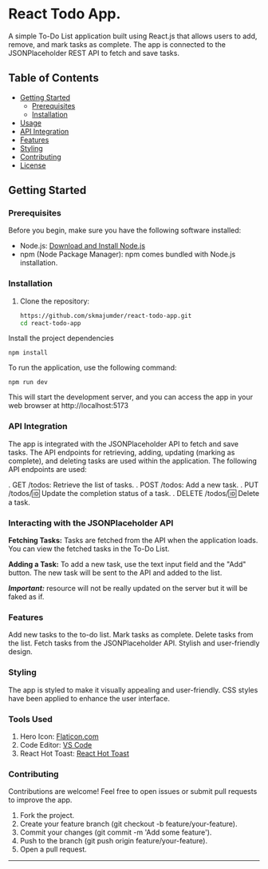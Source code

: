 # React Todo App.

A simple To-Do List application built using React.js that allows users to add, remove, and mark tasks as complete. The app is connected to the JSONPlaceholder REST API to fetch and save tasks.

## Table of Contents

- [Getting Started](#getting-started)
  - [Prerequisites](#prerequisites)
  - [Installation](#installation)
- [Usage](#usage)
- [API Integration](#api-integration)
- [Features](#features)
- [Styling](#styling)
- [Contributing](#contributing)
- [License](#license)

## Getting Started

### Prerequisites

Before you begin, make sure you have the following software installed:

- Node.js: [Download and Install Node.js](https://nodejs.org/)
- npm (Node Package Manager): npm comes bundled with Node.js installation.

### Installation

1. Clone the repository:

   ```sh
   https://github.com/skmajumder/react-todo-app.git
   cd react-todo-app

   ```

Install the project dependencies

```shell
npm install
```

To run the application, use the following command:

```shell
npm run dev
```

This will start the development server, and you can access the app in your web browser at
http://localhost:5173

### API Integration

The app is integrated with the JSONPlaceholder API to fetch and save tasks. The API endpoints for retrieving, adding, updating (marking as complete), and deleting tasks are used within the application. The following API endpoints are used:

. GET /todos: Retrieve the list of tasks.
. POST /todos: Add a new task.
. PUT /todos/:id: Update the completion status of a task.
. DELETE /todos/:id: Delete a task.

### Interacting with the JSONPlaceholder API

**Fetching Tasks:** Tasks are fetched from the API when the application loads. You can view the fetched tasks in the To-Do List.

**Adding a Task:** To add a new task, use the text input field and the "Add" button. The new task will be sent to the API and added to the list.

***Important:*** resource will not be really updated on the server but it will be faked as if.

### Features

Add new tasks to the to-do list.
Mark tasks as complete.
Delete tasks from the list.
Fetch tasks from the JSONPlaceholder API.
Stylish and user-friendly design.

### Styling

The app is styled to make it visually appealing and user-friendly. CSS styles have been applied to enhance the user interface.

### Tools Used

1. Hero Icon: [Flaticon.com](https://heroicons.com/)
1. Code Editor: [VS Code](https://code.visualstudio.com/)
1. React Hot Toast: [React Hot Toast](https://react-hot-toast.com/)

### Contributing

Contributions are welcome! Feel free to open issues or submit pull requests to improve the app.

1. Fork the project.
1. Create your feature branch (git checkout -b feature/your-feature).
1. Commit your changes (git commit -m 'Add some feature').
1. Push to the branch (git push origin feature/your-feature).
1. Open a pull request.

---
